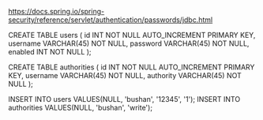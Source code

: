 https://docs.spring.io/spring-security/reference/servlet/authentication/passwords/jdbc.html

CREATE TABLE users
(
id INT NOT NULL AUTO_INCREMENT PRIMARY KEY,
username VARCHAR(45) NOT NULL,
password VARCHAR(45) NOT NULL,
enabled INT NOT NULL
);

CREATE TABLE authorities
(
id INT NOT NULL AUTO_INCREMENT PRIMARY KEY,
username VARCHAR(45) NOT NULL,
authority VARCHAR(45) NOT NULL
);

INSERT INTO users VALUES(NULL, 'bushan', '12345', '1');
INSERT INTO authorities VALUES(NULL, 'bushan', 'write');